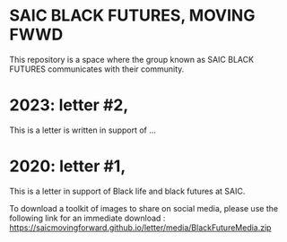 # SAIC BLACK FUTURES, MOVING FWWD

This repository is a space where the group known as SAIC BLACK FUTURES communicates with their community. 

# 2023: letter #2, 

This is a letter is written in support of ...

# 2020: letter #1,

This is a letter in support of Black life and black futures at SAIC.

To download a toolkit of images to share on social media, please use the following link for an immediate download : https://saicmovingforward.github.io/letter/media/BlackFutureMedia.zip
